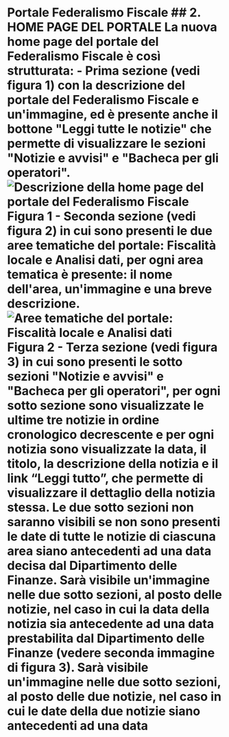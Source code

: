 # Portale Federalismo Fiscale <!-- Pag. 4 di 11 --> <!-- 13 DICEMBRE 2019 -->  ## 2. HOME PAGE DEL PORTALE  La nuova home page del portale del Federalismo Fiscale è così strutturata:  - Prima sezione (vedi figura 1) con la descrizione del portale del Federalismo Fiscale e un'immagine, ed è presente anche il bottone "Leggi tutte le notizie" che permette di visualizzare le sezioni "Notizie e avvisi" e "Bacheca per gli operatori".  ![Descrizione della home page del portale del Federalismo Fiscale](image01)  **Figura 1**  - Seconda sezione (vedi figura 2) in cui sono presenti le due aree tematiche del portale: Fiscalità locale e Analisi dati, per ogni area tematica è presente: il nome dell'area, un'immagine e una breve descrizione.  ![Aree tematiche del portale: Fiscalità locale e Analisi dati](image02)  **Figura 2**  - Terza sezione (vedi figura 3) in cui sono presenti le sotto sezioni "Notizie e avvisi" e "Bacheca per gli operatori", per ogni sotto sezione sono visualizzate le ultime tre notizie in ordine cronologico decrescente e per ogni notizia sono visualizzate la data, il titolo, la descrizione della notizia e il link “Leggi tutto”, che permette di visualizzare il dettaglio della notizia stessa. Le due sotto sezioni non saranno visibili se non sono presenti le date di tutte le notizie di ciascuna area siano antecedenti ad una data decisa dal Dipartimento delle Finanze.      Sarà visibile un'immagine nelle due sotto sezioni, al posto delle notizie, nel caso in cui la data della notizia sia antecedente ad una data prestabilita dal Dipartimento delle Finanze (vedere seconda immagine di figura 3).      Sarà visibile un'immagine nelle due sotto sezioni, al posto delle due notizie, nel caso in cui le date della due notizie siano antecedenti ad una data
